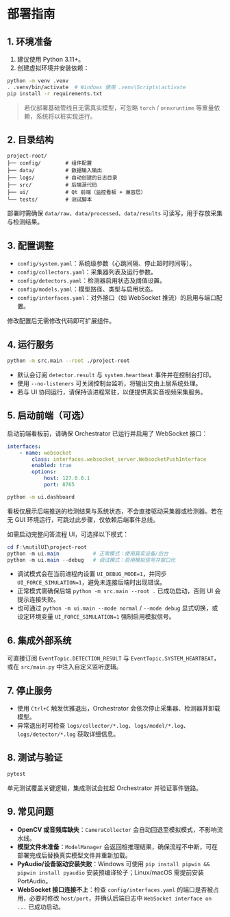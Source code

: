 # 部署指南

## 1. 环境准备

1. 建议使用 Python 3.11+。
2. 创建虚拟环境并安装依赖：

```bash
python -m venv .venv
. .venv/bin/activate  # Windows 使用 .venv\Scripts\activate
pip install -r requirements.txt
```

> 若仅部署基础管线且无需真实模型，可忽略 `torch` / `onnxruntime` 等重量依赖，系统将以桩实现运行。

## 2. 目录结构

```
project-root/
├── config/        # 组件配置
├── data/          # 数据输入输出
├── logs/          # 自动创建的日志目录
├── src/           # 后端源代码
├── ui/            # Qt 前端（监控看板 + 兼容层）
└── tests/         # 测试脚本
```

部署时需确保 `data/raw`、`data/processed`、`data/results` 可读写，用于存放采集与检测结果。

## 3. 配置调整

- `config/system.yaml`：系统级参数（心跳间隔、停止超时时间等）。
- `config/collectors.yaml`：采集器列表及运行参数。
- `config/detectors.yaml`：检测器启用状态及阈值设置。
- `config/models.yaml`：模型路径、类型与启用状态。
- `config/interfaces.yaml`：对外接口（如 WebSocket 推流）的启用与端口配置。

修改配置后无需修改代码即可扩展组件。

## 4. 运行服务

```bash
python -m src.main --root ./project-root
```

- 默认会订阅 `detector.result` 与 `system.heartbeat` 事件并在控制台打印。
- 使用 `--no-listeners` 可关闭控制台监听，将输出交由上层系统处理。
- 若与 UI 协同运行，请保持该进程常驻，以便提供真实音视频采集服务。

## 5. 启动前端（可选）

启动前端看板前，请确保 Orchestrator 已运行并启用了 WebSocket 接口：

```yaml
interfaces:
	- name: websocket
		class: interfaces.websocket_server.WebsocketPushInterface
		enabled: true
		options:
			host: 127.0.0.1
			port: 8765
```

```bash
python -m ui.dashboard
```

看板仅展示后端推送的检测结果与系统状态，不会直接驱动采集器或检测器。若在无 GUI 环境运行，可跳过此步骤，仅依赖后端事件总线。

如需启动完整问答流程 UI，可选择以下模式：

```powershell
cd F:\mutilUI\project-root
python -m ui.main           # 正常模式：使用真实设备/后台
python -m ui.main --debug   # 调试模式：启用模拟信号并窗口化
```

- 调试模式会在当前进程内设置 `UI_DEBUG_MODE=1`，并同步 `UI_FORCE_SIMULATION=1`，避免未连接后端时出现错误。
- 正常模式需确保后端 `python -m src.main --root .` 已成功启动，否则 UI 会提示连接失败。
- 也可通过 `python -m ui.main --mode normal` / `--mode debug` 显式切换，或设定环境变量 `UI_FORCE_SIMULATION=1` 强制启用模拟信号。

## 6. 集成外部系统

可直接订阅 `EventTopic.DETECTION_RESULT` 与 `EventTopic.SYSTEM_HEARTBEAT`，或在 `src/main.py` 中注入自定义监听逻辑。

## 7. 停止服务

- 使用 `Ctrl+C` 触发优雅退出，Orchestrator 会依次停止采集器、检测器并卸载模型。
- 异常退出时可检查 `logs/collector/*.log`、`logs/model/*.log`、`logs/detector/*.log` 获取详细信息。

## 8. 测试与验证

```bash
pytest
```

单元测试覆盖关键逻辑，集成测试会拉起 Orchestrator 并验证事件链路。

## 9. 常见问题

- **OpenCV 或音频库缺失**：`CameraCollector` 会自动回退至模拟模式，不影响流水线。
- **模型文件未准备**：`ModelManager` 会返回桩推理结果，确保流程不中断，可在部署完成后替换真实模型文件并重新加载。
- **PyAudio/设备驱动安装失败**：Windows 可使用 `pip install pipwin && pipwin install pyaudio` 安装预编译轮子；Linux/macOS 需提前安装 PortAudio。
- **WebSocket 接口连接不上**：检查 `config/interfaces.yaml` 的端口是否被占用，必要时修改 `host/port`，并确认后端日志中 `WebSocket interface on ...` 已成功启动。
